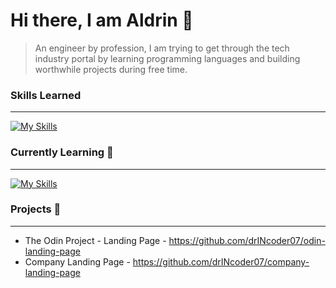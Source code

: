<!--
**drINcoder07/drINcoder07** is a ✨ _special_ ✨ repository because its `README.md` (this file) appears on your GitHub profile.
-->

# Hi there, I am Aldrin 👋

> An engineer by profession, I am trying to get through the tech industry portal by learning programming languages and building worthwhile projects during free time.

### Skills Learned

---

[![My Skills](https://skillicons.dev/icons?i=js,html,css,autocad,py)](https://skillicons.dev)

### Currently Learning 🌱

---

[![My Skills](https://skillicons.dev/icons?i=java,js,php,jquery,mysql,react&theme=light)](https://skillicons.dev)

### Projects 🔭

---

- The Odin Project - Landing Page - https://github.com/drINcoder07/odin-landing-page
- Company Landing Page - https://github.com/drINcoder07/company-landing-page

<!-- Here are some ideas to get you started:

- 🔭 I’m currently working on ...
- 🌱 I’m currently learning ...
- 👯 I’m looking to collaborate on ...
- 🤔 I’m looking for help with ...
- 💬 Ask me about ...
- 📫 How to reach me: ...
- 😄 Pronouns: ...
- ⚡ Fun fact: ...
-->
